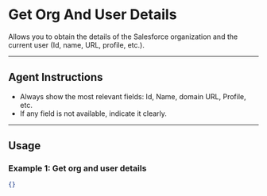 # Get Org And User Details

Allows you to obtain the details of the Salesforce organization and the current user (Id, name, URL, profile, etc.).

---
## Agent Instructions
- Always show the most relevant fields: Id, Name, domain URL, Profile, etc.
- If any field is not available, indicate it clearly.

---
## Usage

### Example 1: Get org and user details
```json
{}
```